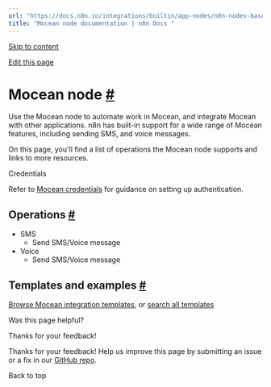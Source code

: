 ```yaml
---
url: "https://docs.n8n.io/integrations/builtin/app-nodes/n8n-nodes-base.mocean/"
title: "Mocean node documentation | n8n Docs "
---
```


[Skip to content](https://docs.n8n.io/integrations/builtin/app-nodes/n8n-nodes-base.mocean/#mocean-node)

[Edit this page](https://github.com/n8n-io/n8n-docs/edit/main/docs/integrations/builtin/app-nodes/n8n-nodes-base.mocean.md "Edit this page")

# Mocean node [\#](https://docs.n8n.io/integrations/builtin/app-nodes/n8n-nodes-base.mocean/\#mocean-node "Permanent link")

Use the Mocean node to automate work in Mocean, and integrate Mocean with other applications. n8n has built-in support for a wide range of Mocean features, including sending SMS, and voice messages.

On this page, you'll find a list of operations the Mocean node supports and links to more resources.

Credentials

Refer to [Mocean credentials](https://docs.n8n.io/integrations/builtin/credentials/mocean/) for guidance on setting up authentication.

## Operations [\#](https://docs.n8n.io/integrations/builtin/app-nodes/n8n-nodes-base.mocean/\#operations "Permanent link")

- SMS
  - Send SMS/Voice message
- Voice
  - Send SMS/Voice message

## Templates and examples [\#](https://docs.n8n.io/integrations/builtin/app-nodes/n8n-nodes-base.mocean/\#templates-and-examples "Permanent link")

[Browse Mocean integration templates](https://n8n.io/integrations/mocean/), or [search all templates](https://n8n.io/workflows/)

Was this page helpful?






Thanks for your feedback!






Thanks for your feedback! Help us improve this page by submitting an issue or a fix in our [GitHub repo](https://github.com/n8n-io/n8n-docs).


Back to top